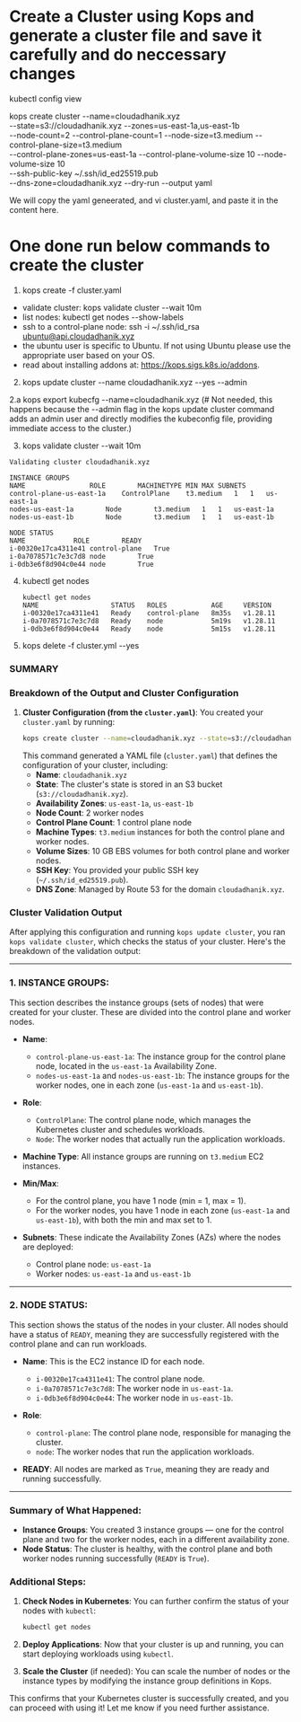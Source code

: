 
# Create a Cluster using Kops and generate a cluster file and save it carefully and do neccessary changes

kubectl config view

kops create cluster --name=cloudadhanik.xyz \
--state=s3://cloudadhanik.xyz --zones=us-east-1a,us-east-1b \
--node-count=2 --control-plane-count=1 --node-size=t3.medium --control-plane-size=t3.medium \
--control-plane-zones=us-east-1a --control-plane-volume-size 10 --node-volume-size 10 \
--ssh-public-key ~/.ssh/id_ed25519.pub \
--dns-zone=cloudadhanik.xyz --dry-run --output yaml

We will copy the yaml geneerated, and vi cluster.yaml, and paste it in the content here.

# One done run below commands to create the cluster 

1. kops create -f cluster.yaml

 * validate cluster: kops validate cluster --wait 10m
 * list nodes: kubectl get nodes --show-labels
 * ssh to a control-plane node: ssh -i ~/.ssh/id_rsa ubuntu@api.cloudadhanik.xyz
 * the ubuntu user is specific to Ubuntu. If not using Ubuntu please use the appropriate user based on your OS.
 * read about installing addons at: https://kops.sigs.k8s.io/addons.

2. kops update cluster --name cloudadhanik.xyz --yes --admin

2.a kops export kubecfg --name=cloudadhanik.xyz (# Not needed, this happens because the --admin flag in the kops update cluster command adds an admin user and directly modifies the kubeconfig file, providing immediate access to the cluster.)


3. kops validate cluster --wait 10m

```
Validating cluster cloudadhanik.xyz

INSTANCE GROUPS
NAME				ROLE		MACHINETYPE	MIN	MAX	SUBNETS
control-plane-us-east-1a	ControlPlane	t3.medium	1	1	us-east-1a
nodes-us-east-1a		Node		t3.medium	1	1	us-east-1a
nodes-us-east-1b		Node		t3.medium	1	1	us-east-1b

NODE STATUS
NAME			ROLE		READY
i-00320e17ca4311e41	control-plane	True
i-0a7078571c7e3c7d8	node		True
i-0db3e6f8d904c0e44	node		True

```
4. kubectl get nodes

    ```
    kubectl get nodes
    NAME                  STATUS   ROLES           AGE     VERSION
    i-00320e17ca4311e41   Ready    control-plane   8m35s   v1.28.11
    i-0a7078571c7e3c7d8   Ready    node            5m19s   v1.28.11
    i-0db3e6f8d904c0e44   Ready    node            5m15s   v1.28.11

    ```
5. kops delete -f cluster.yml  --yes


### SUMMARY

### Breakdown of the Output and Cluster Configuration

1. **Cluster Configuration (from the `cluster.yaml`)**:
   You created your `cluster.yaml` by running:
   ```bash
   kops create cluster --name=cloudadhanik.xyz --state=s3://cloudadhanik.xyz --zones=us-east-1a,us-east-1b --node-count=2 --control-plane-count=1 --node-size=t3.medium --control-plane-size=t3.medium --control-plane-zones=us-east-1a --control-plane-volume-size 10 --node-volume-size 10 --ssh-public-key ~/.ssh/id_ed25519.pub --dns-zone=cloudadhanik.xyz --dry-run --output yaml
   ```
   This command generated a YAML file (`cluster.yaml`) that defines the configuration of your cluster, including:
   - **Name**: `cloudadhanik.xyz`
   - **State**: The cluster's state is stored in an S3 bucket (`s3://cloudadhanik.xyz`).
   - **Availability Zones**: `us-east-1a`, `us-east-1b`
   - **Node Count**: 2 worker nodes
   - **Control Plane Count**: 1 control plane node
   - **Machine Types**: `t3.medium` instances for both the control plane and worker nodes.
   - **Volume Sizes**: 10 GB EBS volumes for both control plane and worker nodes.
   - **SSH Key**: You provided your public SSH key (`~/.ssh/id_ed25519.pub`).
   - **DNS Zone**: Managed by Route 53 for the domain `cloudadhanik.xyz`.

### Cluster Validation Output
After applying this configuration and running `kops update cluster`, you ran `kops validate cluster`, which checks the status of your cluster. Here's the breakdown of the validation output:

---

### 1. **INSTANCE GROUPS**:
   This section describes the instance groups (sets of nodes) that were created for your cluster. These are divided into the control plane and worker nodes.

   - **Name**: 
     - `control-plane-us-east-1a`: The instance group for the control plane node, located in the `us-east-1a` Availability Zone.
     - `nodes-us-east-1a` and `nodes-us-east-1b`: The instance groups for the worker nodes, one in each zone (`us-east-1a` and `us-east-1b`).
   
   - **Role**:
     - `ControlPlane`: The control plane node, which manages the Kubernetes cluster and schedules workloads.
     - `Node`: The worker nodes that actually run the application workloads.
   
   - **Machine Type**: All instance groups are running on `t3.medium` EC2 instances.

   - **Min/Max**:
     - For the control plane, you have 1 node (min = 1, max = 1).
     - For the worker nodes, you have 1 node in each zone (`us-east-1a` and `us-east-1b`), with both the min and max set to 1.

   - **Subnets**: These indicate the Availability Zones (AZs) where the nodes are deployed:
     - Control plane node: `us-east-1a`
     - Worker nodes: `us-east-1a` and `us-east-1b`

---

### 2. **NODE STATUS**:
   This section shows the status of the nodes in your cluster. All nodes should have a status of `READY`, meaning they are successfully registered with the control plane and can run workloads.

   - **Name**: This is the EC2 instance ID for each node.
     - `i-00320e17ca4311e41`: The control plane node.
     - `i-0a7078571c7e3c7d8`: The worker node in `us-east-1a`.
     - `i-0db3e6f8d904c0e44`: The worker node in `us-east-1b`.
   
   - **Role**: 
     - `control-plane`: The control plane node, responsible for managing the cluster.
     - `node`: The worker nodes that run the application workloads.
   
   - **READY**: All nodes are marked as `True`, meaning they are ready and running successfully.

---

### Summary of What Happened:
- **Instance Groups**: You created 3 instance groups — one for the control plane and two for the worker nodes, each in a different availability zone.
- **Node Status**: The cluster is healthy, with the control plane and both worker nodes running successfully (`READY` is `True`).

### Additional Steps:
1. **Check Nodes in Kubernetes**:
   You can further confirm the status of your nodes with `kubectl`:
   ```bash
   kubectl get nodes
   ```

2. **Deploy Applications**:
   Now that your cluster is up and running, you can start deploying workloads using `kubectl`.

3. **Scale the Cluster** (if needed):
   You can scale the number of nodes or the instance types by modifying the instance group definitions in Kops.

This confirms that your Kubernetes cluster is successfully created, and you can proceed with using it! Let me know if you need further assistance.